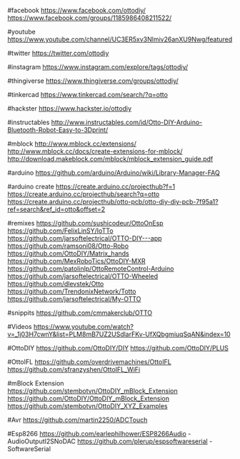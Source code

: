 
#facebook
https://www.facebook.com/ottodiy/ 
https://www.facebook.com/groups/1185986408211522/

#youtube
https://www.youtube.com/channel/UC3ER5xv3Nlmiv26anXU9Nwg/featured

#twitter
https://twitter.com/ottodiy

#instagram
https://www.instagram.com/explore/tags/ottodiy/

#thingiverse
https://www.thingiverse.com/groups/ottodiy/

#tinkercad
https://www.tinkercad.com/search/?q=otto

#hackster
https://www.hackster.io/ottodiy

#instructables
http://www.instructables.com/id/Otto-DIY-Arduino-Bluetooth-Robot-Easy-to-3Dprint/

#mblock
http://www.mblock.cc/extensions/
http://www.mblock.cc/docs/create-extensions-for-mblock/
http://download.makeblock.com/mblock/mblock_extension_guide.pdf

#arduino
https://github.com/arduino/Arduino/wiki/Library-Manager-FAQ

#arduino create
https://create.arduino.cc/projecthub?f=1
https://create.arduino.cc/projecthub/search?q=otto
https://create.arduino.cc/projecthub/otto-pcb/otto-diy-diy-pcb-7f95a1?ref=search&ref_id=otto&offset=2

#remixes
https://github.com/sushicodeur/OttoOnEsp
https://github.com/FelixLinSY/IoTTo
https://github.com/jarsoftelectrical/OTTO-DIY---app
https://github.com/ramsoni08/Otto-Robo
https://github.com/OttoDIY/Matrix_hands
https://github.com/MexRoboTics/OttoDIY-MXR
https://github.com/patolinlp/OttoRemoteControl-Arduino
https://github.com/jarsoftelectrical/OTTO-Wheeled
https://github.com/dlevstek/Otto
https://github.com/TrendonixNetwork/Totto
https://github.com/jarsoftelectrical/My-OTTO

#snippits
https://github.com/cmmakerclub/OTTO

#Videos
https://www.youtube.com/watch?v=_1j03H7cwnY&list=PLM8mB7UZ2USdlarFKv-UfXQbgmiuqSqAN&index=10

#OttoDIY
https://github.com/OttoDIY/DIY
https://github.com/OttoDIY/PLUS

#OttoIFL
https://github.com/overdrivemachines/OttoIFL
https://github.com/sfranzyshen/OttoIFL_WiFi

#mBlock Extension
https://github.com/stembotvn/OttoDIY_mBlock_Extension
https://github.com/OttoDIY/OttoDIY_mBlock_Extension
https://github.com/stembotvn/OttoDIY_XYZ_Examples

#Avr
https://github.com/martin2250/ADCTouch

#Esp8266
https://github.com/earlephilhower/ESP8266Audio - AudioOutputI2SNoDAC
https://github.com/plerup/espsoftwareserial - SoftwareSerial

